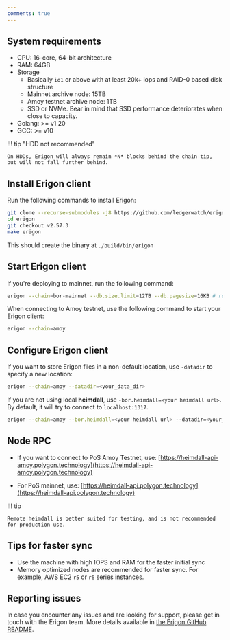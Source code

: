```yaml
---
comments: true
---
```


## System requirements

- CPU: 16-core, 64-bit architecture
- RAM: 64GB
- Storage
    - Basically `io1` or above with at least 20k+ iops and RAID-0 based disk structure
    - Mainnet archive node: 15TB
    - Amoy testnet archive node: 1TB
    - SSD or NVMe. Bear in mind that SSD performance deteriorates when close to capacity.
- Golang: >= v1.20
- GCC: >= v10

!!! tip "HDD not recommended"

    On HDDs, Erigon will always remain *N* blocks behind the chain tip, but will not fall further behind. 


## Install Erigon client

Run the following commands to install Erigon:

```bash
git clone --recurse-submodules -j8 https://github.com/ledgerwatch/erigon
cd erigon
git checkout v2.57.3
make erigon
```

This should create the binary at `./build/bin/erigon`

## Start Erigon client

If you're deploying to mainnet, run the following command:

```bash
erigon --chain=bor-mainnet --db.size.limit=12TB --db.pagesize=16KB # remaining flags follow
```

When connecting to Amoy testnet, use the following command to start your Erigon client:

```bash
erigon --chain=amoy
```

## Configure Erigon client

If you want to store Erigon files in a non-default location, use `-datadir` to specify a new location:
    
```bash
erigon --chain=amoy --datadir=<your_data_dir>
```
    
If you are not using local **heimdall**, use `-bor.heimdall=<your heimdall url>`. By default, it will try to connect to `localhost:1317`.
    
```bash
erigon --chain=amoy --bor.heimdall=<your heimdall url> --datadir=<your_data_dir>
```

## Node RPC

- If you want to connect to PoS Amoy Testnet, use: [https://heimdall-api-amoy.polygon.technology](https://heimdall-api-amoy.polygon.technology)

- For PoS mainnet, use: [https://heimdall-api.polygon.technology](https://heimdall-api.polygon.technology)

!!! tip 

    Remote heimdall is better suited for testing, and is not recommended for production use. 

## Tips for faster sync

- Use the machine with high IOPS and RAM for the faster initial sync
- Memory optimized nodes are recommended for faster sync. For example, AWS EC2 `r5` or `r6` series instances.

## Reporting issues

In case you encounter any issues and are looking for support, please get in touch with the Erigon team. More details available in [the Erigon GitHub README](https://github.com/ledgerwatch/erigon?tab=readme-ov-file#getting-in-touch).